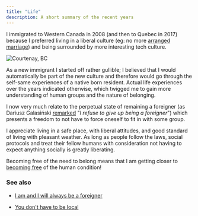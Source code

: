 ```yaml
---
title: "Life"
description: A short summary of the recent years
---
```


I immigrated to Western Canada in 2008 (and then to Quebec in 2017) because I
preferred living in a liberal culture (eg: no more [arranged
marriage](https://en.wikipedia.org/wiki/Arranged_marriage_in_the_Indian_subcontinent))
and being surrounded by more interesting tech culture.

![Courtenay, BC](./images/courtenay.jpg)

As a new immigrant I started off rather gullible; I believed that I would
automatically be part of the new culture and therefore would go through the
self-same experiences of a native born resident. Actual life experiences over
the years indicated otherwise, which twigged me to gain more understanding of
human groups and the nature of belonging.

I now very much relate to the perpetual state of remaining a foreigner \(as
Dariusz Galasiński
[remarked](http://dariuszgalasinski.com/2016/10/06/i-am-and-i-will-always-be-a-foreigner/)
"_I refuse to give up being a foreigner_"\) which presents a freedom to not have
to force oneself to fit in with some group.

I appreciate living in a safe place, with liberal attitudes, and good standard of
living with pleasant weather. As long as people follow the laws, social
protocols and treat their fellow humans with consideration not having to expect
anything socially is greatly liberating.

Becoming free of the need to belong means that I am getting closer to [becoming
free](https://www.actualists.org/) of the human condition!

### See also

* [I am and I will always be a
  foreigner](http://dariuszgalasinski.com/2016/10/06/i-am-and-i-will-always-be-a-foreigner/)

* [You don't have to be local](https://sivers.org/local)

